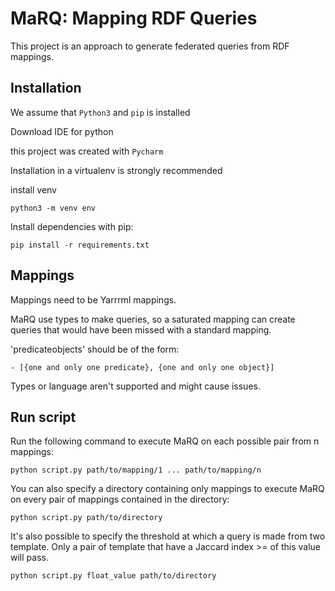 # MaRQ: Mapping RDF Queries

This project is an approach to generate federated queries from RDF mappings.

## Installation

We assume that `Python3` and `pip` is installed

Download IDE for python

this project was created with 
`Pycharm`

Installation in a virtualenv is strongly recommended

install venv

`python3 -m venv env`

Install dependencies with pip:

`pip install -r requirements.txt`

## Mappings

Mappings need to be Yarrrml mappings.

MaRQ use types to make queries, 
so a saturated mapping can create queries that would have been missed with a standard mapping.


'predicateobjects' should be of the form:

`- [{one and only one predicate}, {one and only one object}]`

Types or language aren't supported and might cause issues.

## Run script

Run the following command to execute MaRQ on each possible pair from n mappings:

`python script.py path/to/mapping/1 ... path/to/mapping/n`

You can also specify a directory containing only mappings to execute MaRQ on every pair of mappings contained in the directory:

`python script.py path/to/directory`

It's also possible to specify the threshold at which a query is made from two template. Only a pair of template that have a Jaccard index >= of this value will pass.

`python script.py float_value path/to/directory`

